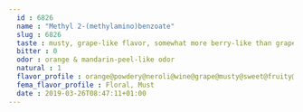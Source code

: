 ```yaml
---
  id : 6826
  name : "Methyl 2-(methylamino)benzoate"
  slug : 6826
  taste : musty, grape-like flavor, somewhat more berry-like than grape
  bitter : 0
  odor : orange & mandarin-peel-like odor
  natural : 1
  flavor_profile : orange@powdery@neroli@wine@grape@musty@sweet@fruity@blossom@phenolic
  fema_flavor_profile : Floral, Must
  date : 2019-03-26T08:47:11+01:00
---
```



